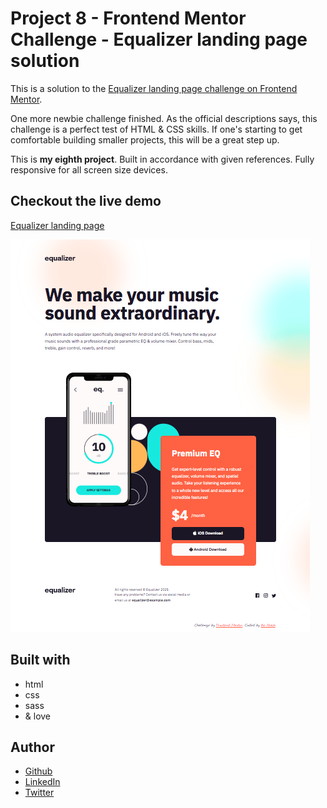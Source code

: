 # Project 8 - Frontend Mentor Challenge - Equalizer landing page solution

This is a solution to the [Equalizer landing page challenge on Frontend Mentor](https://www.frontendmentor.io/challenges/equalizer-landing-page-7VJ4gp3DE).

One more newbie challenge finished. As the official descriptions says, this challenge is a perfect test of HTML & CSS skills. If one's starting to get comfortable building smaller projects, this will be a great step up.

This is **my eighth project**. Built in accordance with given references. Fully responsive for all screen size devices.

## Checkout the live demo

[Equalizer landing page](https://peac-h.github.io/8_Equalizer-Landing-Page/)

![Equalizer landing page solution](https://raw.githubusercontent.com/Peac-h/8_Equalizer-Landing-Page/main/Screenshot.png)

## Built with

- html
- css
- sass
- & love

## Author

- [Github](https://github.com/Peac-h)
- [LinkedIn](https://www.linkedin.com/in/tamta-lomidze-b336b9266/)
- [Twitter](https://twitter.com/p6eac_h)
